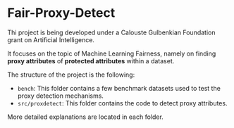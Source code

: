 # Fair-Proxy-Detect

Thi project is being developed under a Calouste Gulbenkian Foundation grant on Artificial Intelligence.

It focuses on the topic of Machine Learning Fairness, namely on finding **proxy attributes** of **protected attributes** within a dataset.

The structure of the project is the following:

* `bench`: This folder contains a few benchmark datasets used to test the proxy detection mechanisms.
* `src/proxdetect`: This folder contains the code to detect proxy attributes.

More detailed explanations are located in each folder. 
